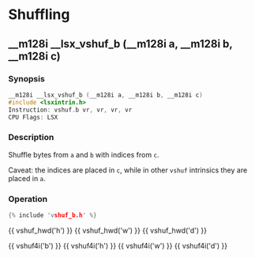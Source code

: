 # Shuffling

## __m128i __lsx_vshuf_b (__m128i a, __m128i b, __m128i c)

### Synopsis

```c++
__m128i __lsx_vshuf_b (__m128i a, __m128i b, __m128i c)
#include <lsxintrin.h>
Instruction: vshuf.b vr, vr, vr, vr
CPU Flags: LSX
```

### Description

Shuffle bytes from `a` and `b` with indices from `c`.

Caveat: the indices are placed in `c`, while in other `vshuf` intrinsics they are placed in `a`.

### Operation

```c++
{% include 'vshuf_b.h' %}
```

{{ vshuf_hwd('h') }}
{{ vshuf_hwd('w') }}
{{ vshuf_hwd('d') }}

{{ vshuf4i('b') }}
{{ vshuf4i('h') }}
{{ vshuf4i('w') }}
{{ vshuf4i('d') }}
